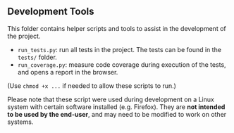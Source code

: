 ## Development Tools

This folder contains helper scripts and tools to assist in the development of the project.

* `run_tests.py`: run all tests in the project. The tests can be found in the `tests/` folder.
* `run_coverage.py`: measure code coverage during execution of the tests, and opens a report in the browser.

(Use `chmod +x ...` if needed to allow these scripts to run.)

Please note that these script were used during development on a Linux system with certain software installed (e.g. Firefox). They are **not intended to be used by the end-user**, and may need to be modified to work on other systems.